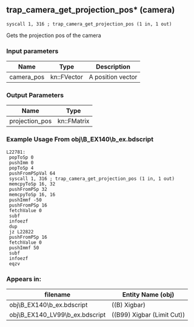 ## trap_camera_get_projection_pos* (camera)

`syscall 1, 316 ; trap_camera_get_projection_pos (1 in, 1 out)`

Gets the projection pos of the camera

### Input parameters
| Name | Type | Description
|------|------|------------
| camera_pos   | kn::FVector   | A position vector


### Output Parameters
| Name | Type
|------|-----
| projection_pos   | kn::FMatrix   
### Example Usage From obj\B_EX140\b_ex.bdscript
```plaintext
L22781:
 popToSp 0
 pushImm 0
 popToSp 4
 pushFromPSpVal 64
 syscall 1, 316 ; trap_camera_get_projection_pos (1 in, 1 out)
 memcpyToSp 16, 32
 pushFromPSp 32
 memcpyToSp 16, 16
 pushImmf -50
 pushFromPSp 16
 fetchValue 0
 subf 
 infoezf 
 dup 
 jz L22822
 pushFromPSp 16
 fetchValue 0
 pushImmf 50
 subf 
 infoezf 
 eqzv
```


### Appears in:
| filename | Entity Name (obj)
|----------|-------------
| obj\B_EX140\b_ex.bdscript       | ((B) Xigbar)          
| obj\B_EX140_LV99\b_ex.bdscript       | ((B99) Xigbar (Limit Cut))          



